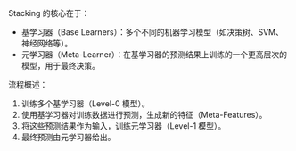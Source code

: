 Stacking 的核心在于：

- 基学习器（Base Learners）：多个不同的机器学习模型（如决策树、SVM、神经网络等）。  
- 元学习器（Meta-Learner）：在基学习器的预测结果上训练的一个更高层次的模型，用于最终决策。

流程概述：

1. 训练多个基学习器（Level-0 模型）。  
2. 使用基学习器对训练数据进行预测，生成新的特征（Meta-Features）。  
3. 将这些预测结果作为输入，训练元学习器（Level-1 模型）。  
4. 最终预测由元学习器给出。